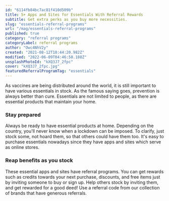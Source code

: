 ```yaml
---
id: "6114fb84bc7ac81f410d509b"
title: 5+ Apps and Sites for Essentials With Referral Rewards
subtitle: Get extra perks as you buy more necessities.
slug: "essentials-referral-programs"
url: "/mag/essentials-referral-programs"
published: true
category: "referral programs"
categoryLabel: referral programs
author: "Owc4NhV2y"
created: "2021-08-12T10:44:20.982Z"
modified: "2022-06-09T04:46:58.188Z"
unsplashPhotoId: "kXQ3J7_2fpc"
cover: "kXQ3J7_2fpc.jpg"
featuredReferralProgramTag: "essentials"
---
```

As vaccines are being distributed around the world, it is still important to have various essentials in stock. As the famous saying goes, prevention is always better than cure. Essentials are not limited to people, as there are essential products that maintain your home.

### **Stay prepared**

Always be ready to have essential products at home. Depending on the country, you'll never know when a lockdown can be imposed. To clarify, just stock some, not hoard them, so that others could have them too. It's easy to purchase essentials nowadays since they have apps and sites which serve as online stores.

### **Reap benefits as you stock**

These essential apps and sites have referral programs. You can get rewards such as credits towards your next purchase, discounts, and free items just by inviting someone to buy or sign up. Help others stock by inviting them, and get rewarded for a good deed! Use a referral code from our collection of brands that have generous referrals.